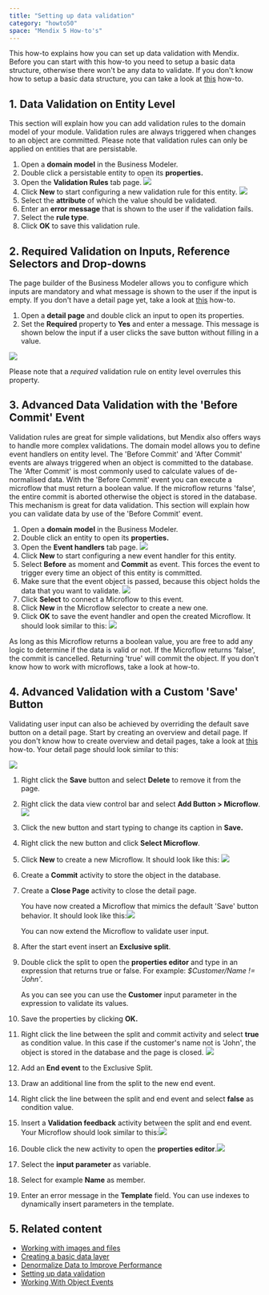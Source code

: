 ```yaml
---
title: "Setting up data validation"
category: "howto50"
space: "Mendix 5 How-to's"
---
```


This how-to explains how you can set up data validation with Mendix. Before you can start with this how-to you need to setup a basic data structure, otherwise there won't be any data to validate. If you don't know how to setup a basic data structure, you can take a look at [this](Creating+a+basic+data+layer) how-to.

## 1. Data Validation on Entity Level

This section will explain how you can add validation rules to the domain model of your module. Validation rules are always triggered when changes to an object are committed. Please note that validation rules can only be applied on entities that are persistable.

1.  Open a **domain model** in the Business Modeler.
2.  Double click a persistable entity to open its **properties.**
3.  Open the **Validation Rules** tab page.
    ![](attachments/2949130/3080412.png)
4.  Click **New** to start configuring a new validation rule for this entity.
    ![](attachments/2949130/3080411.png)
5.  Select the **attribute** of which the value should be validated.
6.  Enter an **error message** that is shown to the user if the validation fails.
7.  Select the **rule type**.
8.  Click **OK** to save this validation rule.

## 2\. Required Validation on Inputs, Reference Selectors and Drop-downs

The page builder of the Business Modeler allows you to configure which inputs are mandatory and what message is shown to the user if the input is empty. If you don't have a detail page yet, take a look at [this](Creating+your+first+two+Overview+and+Detail+pages) how-to.

1.  Open a **detail page** and double click an input to open its properties.
2.  Set the **Required** property to **Yes** and enter a message. This message is shown below the input if a user clicks the save button without filling in a value.

![](attachments/2949130/3080410.png)

Please note that a _required_ validation rule on entity level overrules this property.

## 3\. Advanced Data Validation with the 'Before Commit' Event

Validation rules are great for simple validations, but Mendix also offers ways to handle more complex validations. The domain model allows you to define event handlers on entity level. The 'Before Commit' and 'After Commit' events are always triggered when an object is committed to the database. The 'After Commit' is most commonly used to calculate values of de-normalised data. With the 'Before Commit' event you can execute a microflow that must return a boolean value. If the microflow returns 'false', the entire commit is aborted otherwise the object is stored in the database. This mechanism is great for data validation. This section will explain how you can validate data by use of the 'Before Commit' event.

1.  Open a **domain model** in the Business Modeler.
2.  Double click an entity to open its **properties.**
3.  Open the **Event handlers** tab page.
    ![](attachments/2949130/3080416.png)
4.  Click **New** to start configuring a new event handler for this entity.
5.  Select **Before** as moment and **Commit** as event. This forces the event to trigger every time an object of this entity is committed.
6.  Make sure that the event object is passed, because this object holds the data that you want to validate.
    ![](attachments/2949130/3080415.png)
7.  Click **Select** to connect a Microflow to this event.
8.  Click **New** in the Microflow selector to create a new one.
9.  Click **OK** to save the event handler and open the created Microflow. It should look similar to this:
    ![](attachments/2949130/3080414.png)

As long as this Microflow returns a boolean value, you are free to add any logic to determine if the data is valid or not. If the Microflow returns 'false', the commit is cancelled. Returning 'true' will commit the object. If you don't know how to work with microflows, take a look at how-to.

## 4\. Advanced Validation with a Custom 'Save' Button

Validating user input can also be achieved by overriding the default save button on a detail page. Start by creating an overview and detail page. If you don't know how to create overview and detail pages, take a look at [this](Creating+your+first+two+Overview+and+Detail+pages) how-to. Your detail page should look similar to this:

![](attachments/2949130/3080395.png)

1.  Right click the **Save** button and select **Delete** to remove it from the page.
2.  Right click the data view control bar and select **Add Button > Microflow**.
    ![](attachments/2949130/3080396.png)
3.  Click the new button and start typing to change its caption in **Save.**
4.  Right click the new button and click **Select Microflow**.
5.  Click **New** to create a new Microflow. It should look like this:
    ![](attachments/2949130/3080397.png)
6.  Create a **Commit** activity to store the object in the database.
7.  Create a **Close Page** activity to close the detail page.

    You have now created a Microflow that mimics the default 'Save' button behavior. It should look like this:![](attachments/2949130/3080398.png)

    You can now extend the Microflow to validate user input.
8.  After the start event insert an **Exclusive split**.
9.  Double click the split to open the **properties editor** and type in an expression that returns true or false. For example: _$Customer/Name != 'John'_.

    As you can see you can use the **Customer** input parameter in the expression to validate its values.
10.  Save the properties by clicking **OK.**
11.  Right click the line between the split and commit activity and select **true** as condition value. In this case if the customer's name not is 'John', the object is stored in the database and the page is closed.
    ![](attachments/2949130/3080399.png)
12.  Add an **End event** to the Exclusive Split.
13.  Draw an additional line from the split to the new end event.
14.  Right click the line between the split and end event and select **false** as condition value.
15.  Insert a **Validation feedback** activity between the split and end event. Your Microflow should look similar to this:![](attachments/2949130/3080388.png)
16.  Double click the new activity to open the **properties editor**.![](attachments/2949130/3080400.png)
17.  Select the **input parameter** as variable.
18.  Select for example **Name** as member.
19.  Enter an error message in the **Template** field. You can use indexes to dynamically insert parameters in the template.

## 5\. Related content

*   [Working with images and files](Working+with+images+and+files)
*   [Creating a basic data layer](Creating+a+basic+data+layer)
*   [Denormalize Data to Improve Performance](Denormalize+Data+to+Improve+Performance)
*   [Setting up data validation](Setting+up+data+validation)
*   [Working With Object Events](Working+With+Object+Events)

